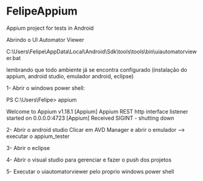# FelipeAppium
Appium project for tests in Android

Abrindo o UI Automator Viewer

C:\Users\Felipe\AppData\Local\Android\Sdk\tools\tools\bin\uiautomatorviewer.bat

lembrando que todo ambiente já se encontra configurado (instalação do appium, android studio, emulador android, eclipse)

1- Abrir o windows power shell:

PS C:\Users\Felipe> appium

Welcome to Appium v1.18.1
[Appium] Appium REST http interface listener started on 0.0.0.0:4723
[Appium] Received SIGINT - shutting down

2- Abrir o android studio
Clicar em AVD Manager e abrir o emulador --> executar o appium_tester

3- Abrir o eclipse

4- Abrir o visual studio para gerenciar e fazer o push dos projetos 

5- Executar o uiautomatorviewer pelo proprio windows power shell
